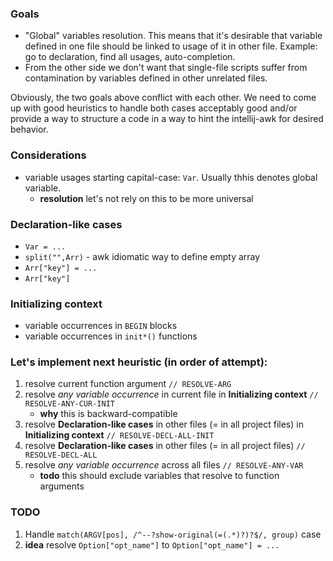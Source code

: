 
### Goals

- "Global" variables resolution. This means that it's desirable that variable defined in one file should be linked to usage of it in other file. Example: go to declaration, find all usages, auto-completion.
- From the other side we don't want that single-file scripts suffer from contamination by variables defined in other unrelated files.

Obviously, the two goals above conflict with each other. We need to come up with good heuristics to handle both cases acceptably good and/or provide a way to structure a code in a way to hint the intellij-awk for desired behavior.

### Considerations

- variable usages starting capital-case: `Var`. Usually thhis denotes global variable.
  - **resolution** let's not rely on this to be more universal

### Declaration-like cases

- `Var = ...`
- `split("",Arr)` - awk idiomatic way to define empty array
- `Arr["key"] = ...`
- `Arr["key"]`

### Initializing context

- variable occurrences in `BEGIN` blocks
- variable occurrences in `init*()` functions

### Let's implement next heuristic (in order of attempt):

1. resolve current function argument `// RESOLVE-ARG`
2. resolve *any variable occurrence* in current file in **Initializing context** `// RESOLVE-ANY-CUR-INIT`
   - **why** this is backward-compatible
3. resolve **Declaration-like cases** in other files (= in all project files) in **Initializing context** `// RESOLVE-DECL-ALL-INIT`
4. resolve **Declaration-like cases** in other files (= in all project files) `// RESOLVE-DECL-ALL`
5. resolve *any variable occurrence* across all files `// RESOLVE-ANY-VAR`
   - **todo** this should exclude variables that resolve to function arguments

### TODO

1. Handle `match(ARGV[pos], /^--?show-original(=(.*)?)?$/, group)` case
2. **idea** resolve `Option["opt_name"]` to `Option["opt_name"] = ...` 